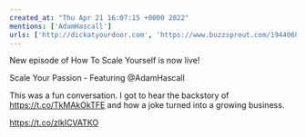 ```yaml
---
created_at: "Thu Apr 21 16:07:15 +0000 2022"
mentions: ['AdamHascall']
urls: ['http://dickatyourdoor.com', 'https://www.buzzsprout.com/1944068/10478903']
---
```


New episode of How To Scale Yourself is now live!

Scale Your Passion - Featuring @AdamHascall 

This was a fun conversation. I got to hear the backstory of https://t.co/TkMAkOkTFE and how a joke turned into a growing business.

https://t.co/zlkICVATKO